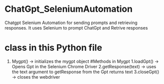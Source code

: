 # ChatGpt_SeleniumAutomation
Chatgpt Selenium Automation for sending prompts and retrieving responses. It uses Selenium to prompt ChatGpt and Retrive responses 
# class in this Python file
1. Mygpt() -> initializes the mygpt object
   #Methods in Mygpt
   1.loadGpt() -> Opens Gpt in the Selenium Chrome Driver
   2.getResponse(text) -> uses the text argument to getResponse from the Gpt returns text
   3.closeGpt() -> closes the webdriver
